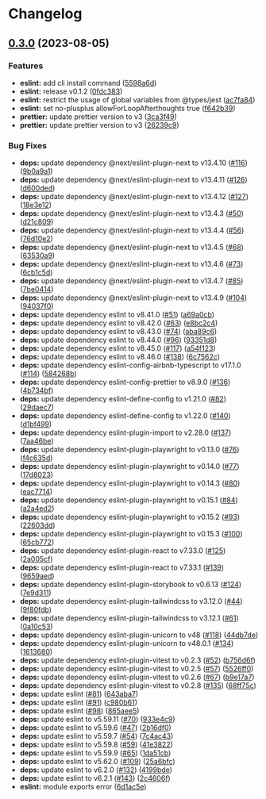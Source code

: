 # Changelog

## [0.3.0](https://github.com/nozomiishii/configs/compare/eslint-config-v0.2.3...eslint-config-v0.3.0) (2023-08-05)

### Features

- **eslint:** add cli install command ([5598a6d](https://github.com/nozomiishii/configs/commit/5598a6d56aecc37972b256ce9b91c1dfbf0e0669))
- **eslint:** release v0.1.2 ([0fdc383](https://github.com/nozomiishii/configs/commit/0fdc38329338f690e2c60f0a3c110d99caf72cef))
- **eslint:** restrict the usage of global variables from @types/jest ([ac7fa84](https://github.com/nozomiishii/configs/commit/ac7fa84623ff0ed7dad21524ef4ab0777e82d767))
- **eslint:** set no-plusplus allowForLoopAfterthoughts true ([f642b39](https://github.com/nozomiishii/configs/commit/f642b395e2b5755150252e23722e93a6515c86a2))
- **prettier:** update prettier version to v3 ([3ca3f49](https://github.com/nozomiishii/configs/commit/3ca3f49e8418f0507084983740bab3596a9f6460))
- **prettier:** update prettier version to v3 ([26239c9](https://github.com/nozomiishii/configs/commit/26239c9361d60734a5a13f635c4161de80bffbaa))

### Bug Fixes

- **deps:** update dependency @next/eslint-plugin-next to v13.4.10 ([#116](https://github.com/nozomiishii/configs/issues/116)) ([9b0a9a1](https://github.com/nozomiishii/configs/commit/9b0a9a1b011836e9ea649d0e558a14f495d0e5a6))
- **deps:** update dependency @next/eslint-plugin-next to v13.4.11 ([#126](https://github.com/nozomiishii/configs/issues/126)) ([d600ded](https://github.com/nozomiishii/configs/commit/d600ded73ede27d1a992a1930e3b4d6f41d65da3))
- **deps:** update dependency @next/eslint-plugin-next to v13.4.12 ([#127](https://github.com/nozomiishii/configs/issues/127)) ([18e3e12](https://github.com/nozomiishii/configs/commit/18e3e125c16d0402114917cdd155f6e84053208a))
- **deps:** update dependency @next/eslint-plugin-next to v13.4.3 ([#50](https://github.com/nozomiishii/configs/issues/50)) ([d21c809](https://github.com/nozomiishii/configs/commit/d21c809784b2d771f26def25f464ebe6f08149a8))
- **deps:** update dependency @next/eslint-plugin-next to v13.4.4 ([#56](https://github.com/nozomiishii/configs/issues/56)) ([76d10e2](https://github.com/nozomiishii/configs/commit/76d10e258572ee3c687aa38ab2509931bc758d3f))
- **deps:** update dependency @next/eslint-plugin-next to v13.4.5 ([#68](https://github.com/nozomiishii/configs/issues/68)) ([63530a9](https://github.com/nozomiishii/configs/commit/63530a9dd7bd4116fa669304ac1af8ccd3ae0600))
- **deps:** update dependency @next/eslint-plugin-next to v13.4.6 ([#73](https://github.com/nozomiishii/configs/issues/73)) ([6cb1c5d](https://github.com/nozomiishii/configs/commit/6cb1c5d33997a8b63f08b281115e9ed303a15163))
- **deps:** update dependency @next/eslint-plugin-next to v13.4.7 ([#85](https://github.com/nozomiishii/configs/issues/85)) ([7be0414](https://github.com/nozomiishii/configs/commit/7be04144e8c344c07394e7b6e266d80948256763))
- **deps:** update dependency @next/eslint-plugin-next to v13.4.9 ([#104](https://github.com/nozomiishii/configs/issues/104)) ([94037f0](https://github.com/nozomiishii/configs/commit/94037f0c5ceb329ec5b5873b873ea69f634d6f5e))
- **deps:** update dependency eslint to v8.41.0 ([#51](https://github.com/nozomiishii/configs/issues/51)) ([a69a0cb](https://github.com/nozomiishii/configs/commit/a69a0cb289f4f32d81213dfc2c54a3114fcbe75b))
- **deps:** update dependency eslint to v8.42.0 ([#63](https://github.com/nozomiishii/configs/issues/63)) ([e8bc2c4](https://github.com/nozomiishii/configs/commit/e8bc2c422f8bbbda31865e079fb3ab3a046c41be))
- **deps:** update dependency eslint to v8.43.0 ([#74](https://github.com/nozomiishii/configs/issues/74)) ([aba89c6](https://github.com/nozomiishii/configs/commit/aba89c6a8cfc51a228f1d4447c21d577998fc91c))
- **deps:** update dependency eslint to v8.44.0 ([#96](https://github.com/nozomiishii/configs/issues/96)) ([93351d8](https://github.com/nozomiishii/configs/commit/93351d82827143e0cf0a1aa50e9591c9c1b07b16))
- **deps:** update dependency eslint to v8.45.0 ([#117](https://github.com/nozomiishii/configs/issues/117)) ([a54f123](https://github.com/nozomiishii/configs/commit/a54f1237d89988b5897b8cbce94464a5bed52111))
- **deps:** update dependency eslint to v8.46.0 ([#138](https://github.com/nozomiishii/configs/issues/138)) ([6c7562c](https://github.com/nozomiishii/configs/commit/6c7562ca0d73fa09e1c78e822d8e96f613e8e667))
- **deps:** update dependency eslint-config-airbnb-typescript to v17.1.0 ([#114](https://github.com/nozomiishii/configs/issues/114)) ([584268b](https://github.com/nozomiishii/configs/commit/584268bc3b04d6bd605ed68fd920b48d97dd8da9))
- **deps:** update dependency eslint-config-prettier to v8.9.0 ([#136](https://github.com/nozomiishii/configs/issues/136)) ([4b734bf](https://github.com/nozomiishii/configs/commit/4b734bf1ebc8d43baa0173348d27c2b07eddc850))
- **deps:** update dependency eslint-define-config to v1.21.0 ([#82](https://github.com/nozomiishii/configs/issues/82)) ([29daec7](https://github.com/nozomiishii/configs/commit/29daec7aa297abfb2d977e043929b41265d94f94))
- **deps:** update dependency eslint-define-config to v1.22.0 ([#140](https://github.com/nozomiishii/configs/issues/140)) ([d1bf499](https://github.com/nozomiishii/configs/commit/d1bf499c42439500750b644b969ffd48e8d45ffb))
- **deps:** update dependency eslint-plugin-import to v2.28.0 ([#137](https://github.com/nozomiishii/configs/issues/137)) ([7aa46be](https://github.com/nozomiishii/configs/commit/7aa46be7e20fd331adedcb1294f4e00eaa7f64ec))
- **deps:** update dependency eslint-plugin-playwright to v0.13.0 ([#76](https://github.com/nozomiishii/configs/issues/76)) ([f4c635d](https://github.com/nozomiishii/configs/commit/f4c635df23c2ec9eaa83b564d68bfc6498794bbd))
- **deps:** update dependency eslint-plugin-playwright to v0.14.0 ([#77](https://github.com/nozomiishii/configs/issues/77)) ([17d8023](https://github.com/nozomiishii/configs/commit/17d8023dcc56ef9513bad4d813b1cde72db357ca))
- **deps:** update dependency eslint-plugin-playwright to v0.14.3 ([#80](https://github.com/nozomiishii/configs/issues/80)) ([eac7714](https://github.com/nozomiishii/configs/commit/eac77148a2575d47ffd63747cd68a888e85e502f))
- **deps:** update dependency eslint-plugin-playwright to v0.15.1 ([#84](https://github.com/nozomiishii/configs/issues/84)) ([a2a4ed2](https://github.com/nozomiishii/configs/commit/a2a4ed2665a1f2f45c00f649fa8f7ad6ae5619c4))
- **deps:** update dependency eslint-plugin-playwright to v0.15.2 ([#93](https://github.com/nozomiishii/configs/issues/93)) ([22603dd](https://github.com/nozomiishii/configs/commit/22603ddfc272da056799002992e79562348d3e36))
- **deps:** update dependency eslint-plugin-playwright to v0.15.3 ([#100](https://github.com/nozomiishii/configs/issues/100)) ([65cb772](https://github.com/nozomiishii/configs/commit/65cb772617b906bd8572b029a76b6181705f9032))
- **deps:** update dependency eslint-plugin-react to v7.33.0 ([#125](https://github.com/nozomiishii/configs/issues/125)) ([2a005cf](https://github.com/nozomiishii/configs/commit/2a005cfee8d35aefdbd33634a7fbe75127a3fb70))
- **deps:** update dependency eslint-plugin-react to v7.33.1 ([#139](https://github.com/nozomiishii/configs/issues/139)) ([9659aed](https://github.com/nozomiishii/configs/commit/9659aed88fadb4e8934d67697c99eca3aee0ac35))
- **deps:** update dependency eslint-plugin-storybook to v0.6.13 ([#124](https://github.com/nozomiishii/configs/issues/124)) ([7e9d311](https://github.com/nozomiishii/configs/commit/7e9d31199d08bf7df1d12c206134c61b42c1112b))
- **deps:** update dependency eslint-plugin-tailwindcss to v3.12.0 ([#44](https://github.com/nozomiishii/configs/issues/44)) ([9f80fdb](https://github.com/nozomiishii/configs/commit/9f80fdb525d4e407a6d45605f425f5fdccebad47))
- **deps:** update dependency eslint-plugin-tailwindcss to v3.12.1 ([#61](https://github.com/nozomiishii/configs/issues/61)) ([0a10c53](https://github.com/nozomiishii/configs/commit/0a10c53d2f60636485f05aca671a55ee908bc9bd))
- **deps:** update dependency eslint-plugin-unicorn to v48 ([#118](https://github.com/nozomiishii/configs/issues/118)) ([44db7de](https://github.com/nozomiishii/configs/commit/44db7de74d87fcf1811ed8a69b73d7f04c1f0261))
- **deps:** update dependency eslint-plugin-unicorn to v48.0.1 ([#134](https://github.com/nozomiishii/configs/issues/134)) ([1613680](https://github.com/nozomiishii/configs/commit/161368030e06bb483e40bcf2316e24748368ccb3))
- **deps:** update dependency eslint-plugin-vitest to v0.2.3 ([#52](https://github.com/nozomiishii/configs/issues/52)) ([b756d6f](https://github.com/nozomiishii/configs/commit/b756d6f146d81200a41180d7cddc4facd6b2b428))
- **deps:** update dependency eslint-plugin-vitest to v0.2.5 ([#57](https://github.com/nozomiishii/configs/issues/57)) ([5526ff0](https://github.com/nozomiishii/configs/commit/5526ff01e5b57cc648796a6048fbf1d53c0b03d2))
- **deps:** update dependency eslint-plugin-vitest to v0.2.6 ([#67](https://github.com/nozomiishii/configs/issues/67)) ([b9e17a7](https://github.com/nozomiishii/configs/commit/b9e17a7b77f3d1af3a083aebd685d99288962e4f))
- **deps:** update dependency eslint-plugin-vitest to v0.2.8 ([#135](https://github.com/nozomiishii/configs/issues/135)) ([68ff75c](https://github.com/nozomiishii/configs/commit/68ff75cc19403f4160f2a69b70e1664a09fa55b5))
- **deps:** update eslint ([#81](https://github.com/nozomiishii/configs/issues/81)) ([643aba7](https://github.com/nozomiishii/configs/commit/643aba76d67aab363dca88cd30015f1b78b85ba7))
- **deps:** update eslint ([#91](https://github.com/nozomiishii/configs/issues/91)) ([c980b61](https://github.com/nozomiishii/configs/commit/c980b619071e0e3248009b9c771d6dc5d287f772))
- **deps:** update eslint ([#98](https://github.com/nozomiishii/configs/issues/98)) ([865aee5](https://github.com/nozomiishii/configs/commit/865aee5cf7b0636f00a01aba621cbf5a09febefa))
- **deps:** update eslint to v5.59.11 ([#70](https://github.com/nozomiishii/configs/issues/70)) ([933e4c9](https://github.com/nozomiishii/configs/commit/933e4c93f04d4c1f31d47b67cb79b059e35ec3e5))
- **deps:** update eslint to v5.59.6 ([#47](https://github.com/nozomiishii/configs/issues/47)) ([2b16df0](https://github.com/nozomiishii/configs/commit/2b16df0483279b5f88b3530a9beeda75972598c2))
- **deps:** update eslint to v5.59.7 ([#54](https://github.com/nozomiishii/configs/issues/54)) ([7c4ac43](https://github.com/nozomiishii/configs/commit/7c4ac4361cfdaca4bc33b90a61069eb897e07024))
- **deps:** update eslint to v5.59.8 ([#59](https://github.com/nozomiishii/configs/issues/59)) ([41e3822](https://github.com/nozomiishii/configs/commit/41e3822ef3e507115e21d9a91bfb6362c713618f))
- **deps:** update eslint to v5.59.9 ([#65](https://github.com/nozomiishii/configs/issues/65)) ([1da51cb](https://github.com/nozomiishii/configs/commit/1da51cb23e4c505b9d734a5fcdba98d9e281b517))
- **deps:** update eslint to v5.62.0 ([#109](https://github.com/nozomiishii/configs/issues/109)) ([25a6bfc](https://github.com/nozomiishii/configs/commit/25a6bfc52c97180b5af77bec61473910def8def7))
- **deps:** update eslint to v6.2.0 ([#132](https://github.com/nozomiishii/configs/issues/132)) ([4199bde](https://github.com/nozomiishii/configs/commit/4199bde472aba2ed3fcb6a4f130cbffe4c519788))
- **deps:** update eslint to v6.2.1 ([#143](https://github.com/nozomiishii/configs/issues/143)) ([2c4606f](https://github.com/nozomiishii/configs/commit/2c4606f0dd9b0db2617f8cfc3862c53ea9254b93))
- **eslint:** module exports error ([6d1ac5e](https://github.com/nozomiishii/configs/commit/6d1ac5ec6bfc05240ec08ca282b01bb42654dc0f))
